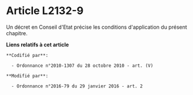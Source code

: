 # Article L2132-9

Un décret en Conseil d'Etat précise les conditions d'application du présent chapitre.

**Liens relatifs à cet article**

	**Codifié par**:

	  - Ordonnance n°2010-1307 du 28 octobre 2010 - art. (V)

	**Modifié par**:

	  - Ordonnance n°2016-79 du 29 janvier 2016 - art. 2
